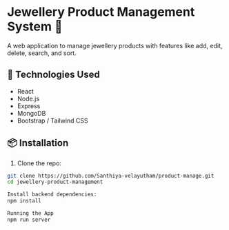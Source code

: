 # Jewellery Product Management System 💍

A web application to manage jewellery products with features like add, edit, delete, search, and sort.

## 🚀 Technologies Used
- React
- Node.js
- Express
- MongoDB
- Bootstrap / Tailwind CSS

## 📦 Installation

1. Clone the repo:
```bash
git clone https://github.com/Santhiya-velayutham/product-manage.git
cd jewellery-product-management

Install backend dependencies:
npm install

Running the App
npm run server
